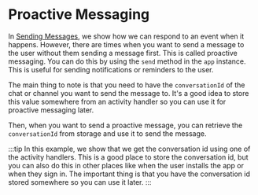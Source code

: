 
# Proactive Messaging

In [Sending Messages](./), we show how we can respond to an event when it happens. However, there are times when you want to send a message to the user without them sending a message first. This is called proactive messaging. You can do this by using the `send` method in the `app` instance. This is useful for sending notifications or reminders to the user.

The main thing to note is that you need to have the `conversationId` of the chat or channel you want to send the message to. It's a good idea to store this value somewhere from an activity handler so you can use it for proactive messaging later.

<FileCodeBlock
    lang="typescript"
    src="/generated-snippets/ts/index.snippet.proactive-messaging-prepare.ts"
/>

Then, when you want to send a proactive message, you can retrieve the `conversationId` from storage and use it to send the message.

<FileCodeBlock
    lang="typescript"
    src="/generated-snippets/ts/index.snippet.proactive-messaging-send.ts"
/>

:::tip
In this example, we show that we get the conversation id using one of the activity handlers. This is a good place to store the conversation id, but you can also do this in other places like when the user installs the app or when they sign in. The important thing is that you have the conversation id stored somewhere so you can use it later.
:::